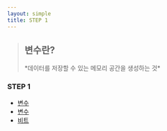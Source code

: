 ```yaml
---
layout: simple
title: STEP 1
---
```


><h2>변수란?</h2>
> *데이터를 저장할 수 있는 메모리 공간을 생성하는 것*


### STEP 1
- [변수](/temp/title/STEP1/Content/변수/변수)
- [변수](/temp/title/STEP1/Content/변수/변수.pdf)
- [비트](/temp/title/STEP1/Content/비트/비트)


